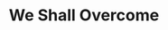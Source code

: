 ---
layout: songs
title: We Shall Overcome
event: Albany Movement
category: 
artist: Guy Carawan, Pete Seeger, Joan Beez
writer:
label:
producer:
award1:
award2:
award3:
released: 1961
video: https://www.youtube.com/embed/nM39QUiAsoM
description: Lorem ipsum dolor sit amet, consectetur adipiscing elit, sed do eiusmod tempor incididunt ut labore et dolore magna aliqua. Semper quis lectus nulla at volutpat diam ut venenatis tellusLorem ipsum dolor sit amet, consectetur adipiscing elit, sed do eiusmod tempor incididunt ut labore et dolore magna aliqua. Semper quis lectus nulla at volutpat diam ut venenatis tellus
---
